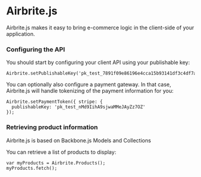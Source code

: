 Airbrite.js
===========

Airbrite.js makes it easy to bring e-commerce logic in the client-side
of your application.

### Configuring the API

You should start by configuring your client API using your publishable
key:

    Airbrite.setPublishableKey('pk_test_7891f09e86196e4cca15b93141df3c4df7a92063');

You can optionally also configure a payment gateway. In that case,
Airbrite.js will handle tokenizing of the payment information for you:

    Airbrite.setPaymentToken({ stripe: {
      publishableKey: 'pk_test_nMd9IihA9sjwaMMeJAyZz7OZ'
    });

### Retrieving product information

Airbrite.js is based on Backbone.js Models and Collections

You can retrieve a list of products to display:

    var myProducts = Airbrite.Products();
    myProducts.fetch();
